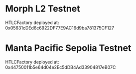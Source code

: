 # Morph L2 Testnet

HTLCFactory deployed at: 0x05631cDEd6c6922DF77E9AC16d9ba781375CF127

# Manta Pacific Sepolia Testnet

HTLCFactory deployed at: 0x44750011b5e64d04e2Ec5dDB4Ad33904817eB07C
